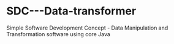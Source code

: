 # SDC---Data-transformer
Simple Software Development Concept - Data Manipulation and Transformation software using core Java
